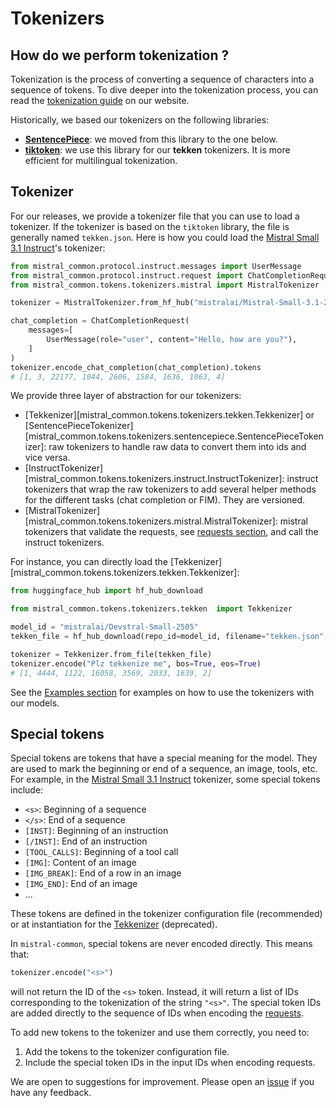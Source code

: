 # Tokenizers

## How do we perform tokenization ?

Tokenization is the process of converting a sequence of characters into a sequence of tokens. To dive deeper into the tokenization process, you can read the [tokenization guide](https://docs.mistral.ai/guides/tokenization/) on our website.

Historically, we based our tokenizers on the following libraries:

- [**SentencePiece**](https://github.com/google/sentencepiece): we moved from this library to the one below.  
- [**tiktoken**](https://github.com/openai/tiktoken): we use this library for our **tekken** tokenizers. It is more efficient for multilingual tokenization.

## Tokenizer

For our releases, we provide a tokenizer file that you can use to load a tokenizer. If the tokenizer is based on the `tiktoken` library, the file is generally named `tekken.json`. Here is how you could load the [Mistral Small 3.1 Instruct](https://huggingface.co/mistralai/Mistral-Small-3.1-24B-Instruct-2503)'s tokenizer:

```python
from mistral_common.protocol.instruct.messages import UserMessage
from mistral_common.protocol.instruct.request import ChatCompletionRequest
from mistral_common.tokens.tokenizers.mistral import MistralTokenizer

tokenizer = MistralTokenizer.from_hf_hub("mistralai/Mistral-Small-3.1-24B-Instruct-2503", token="your_hf_token")

chat_completion = ChatCompletionRequest(
    messages=[
        UserMessage(role="user", content="Hello, how are you?"),
    ]
)
tokenizer.encode_chat_completion(chat_completion).tokens
# [1, 3, 22177, 1044, 2606, 1584, 1636, 1063, 4]
```

We provide three layer of abstraction for our tokenizers:

- [Tekkenizer][mistral_common.tokens.tokenizers.tekken.Tekkenizer] or [SentencePieceTokenizer][mistral_common.tokens.tokenizers.sentencepiece.SentencePieceTokenizer]: raw tokenizers to handle raw data to convert them into ids and vice versa.
- [InstructTokenizer][mistral_common.tokens.tokenizers.instruct.InstructTokenizer]: instruct tokenizers that wrap the raw tokenizers to add several helper methods for the different tasks (chat completion or FIM). They are versioned.
- [MistralTokenizer][mistral_common.tokens.tokenizers.mistral.MistralTokenizer]: mistral tokenizers that validate the requests, see [requests section](./requests.md), and call the instruct tokenizers.

For instance, you can directly load the [Tekkenizer][mistral_common.tokens.tokenizers.tekken.Tekkenizer]:

```python
from huggingface_hub import hf_hub_download

from mistral_common.tokens.tokenizers.tekken  import Tekkenizer

model_id = "mistralai/Devstral-Small-2505"
tekken_file = hf_hub_download(repo_id=model_id, filename="tekken.json", token="your_hf_token")

tokenizer = Tekkenizer.from_file(tekken_file)
tokenizer.encode("Plz tekkenize me", bos=True, eos=True)
# [1, 4444, 1122, 16058, 3569, 2033, 1639, 2]
```

See the [Examples section](../examples/index.md) for examples on how to use the tokenizers with our models.

## Special tokens

Special tokens are tokens that have a special meaning for the model. They are used to mark the beginning or end of a sequence, an image, tools, etc. For example, in the [Mistral Small 3.1 Instruct](https://huggingface.co/mistralai/Mistral-Small-3.1-24B-Instruct-2503) tokenizer, some special tokens include:

- `<s>`: Beginning of a sequence
- `</s>`: End of a sequence
- `[INST]`: Beginning of an instruction
- `[/INST]`: End of an instruction
- `[TOOL_CALLS]`: Beginning of a tool call
- `[IMG]`: Content of an image
- `[IMG_BREAK]`: End of a row in an image
- `[IMG_END]`: End of an image
- ...

These tokens are defined in the tokenizer configuration file (recommended) or at instantiation for the [Tekkenizer](mistral_common.tokens.tokenizers.tekken.Tekkenizer) (deprecated).

In `mistral-common`, special tokens are never encoded directly. This means that:

```python
tokenizer.encode("<s>")
```

will not return the ID of the `<s>` token. Instead, it will return a list of IDs corresponding to the tokenization of the string `"<s>"`. The special token IDs are added directly to the sequence of IDs when encoding the [requests](requests.md).

To add new tokens to the tokenizer and use them correctly, you need to:

1. Add the tokens to the tokenizer configuration file.
2. Include the special token IDs in the input IDs when encoding requests.

We are open to suggestions for improvement. Please open an [issue](https://github.com/mistralai/mistral-common/issues) if you have any feedback.

